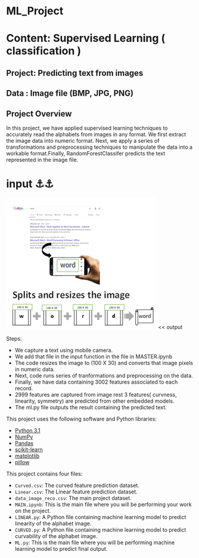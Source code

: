 # ML_Project
# Content: Supervised Learning ( classification )
## Project: Predicting text from images


## Data : Image file (BMP, JPG, PNG)
## Project Overview
In this project, we have applied supervised learning techniques to accurately read the alphabets from images in any format. We first extract the image data into numeric format. Next, we apply a series of transformations and preprocessing techniques to manipulate the data into a workable format.Finally, RandomForestClassifer predicts the text represented in the image file. 
# input ⚓⚓
![ML_Project](final_out.PNG) << output

Steps:
- We capture a text using mobile camera.
- We add that file in the input function in the file in MASTER.ipynb
- The code resizes the image to (100 X 30) and converts that image pixels in numeric data.
- Next, code runs series of tranformations and preprocessing on the data.
- Finally, we have data containing 3002 features associated to each record.
- 2999 features are captured from image rest 3 features( curvness, linearity, symmetry) are predicted from other embedded models.
- The ml.py file outputs the result containing the predicted text.

This project uses the following software and Python libraries:

- [Python 3.1](https://www.python.org/download/releases/3.1/)
- [NumPy](http://www.numpy.org/)
- [Pandas](http://pandas.pydata.org/)
- [scikit-learn](http://scikit-learn.org/stable/)
- [matplotlib](http://matplotlib.org/)
- [pillow](https://pillow.readthedocs.io/)



This project contains four files:


- `Curved.csv`: The curved feature prediction dataset.
- `Linear.csv`: The Linear feature prediction dataset.
- `data_image_reco.csv`: The main project dataset. 
- `MAIN.ipynb`: This is the main file where you will be performing your work on the project.
- `LINEAR.py`: A Python file containing machine learning model to predict linearity of the alphabet image.
- `CURVED.py`: A Python file containing machine learning model to predict curvability of the alphabet image.
- `ML.py`: This is the main file where  you will be performing machine learning model to predict final output.









